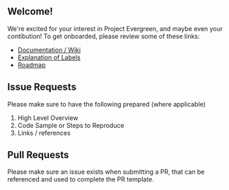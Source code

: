 ## Welcome!
We're excited for your interest in Project Evergreen, and maybe even your contibution!  To get onboarded, please review some of these links:
- [Documentation / Wiki](https://github.com/ProjectEvergreen/project-evergreen/wiki)
- [Explanation of Labels](https://github.com/ProjectEvergreen/project-evergreen/labels)
- [Roadmap](https://github.com/ProjectEvergreen/project-evergreen/milestones)

## Issue Requests
Please make sure to have the following prepared (where applicable)
1. High Level Overview
1. Code Sample or Steps to Reproduce
1. Links / references

## Pull Requests
Please make sure an issue exists when submitting a PR, that can be referenced and used to complete the PR template.